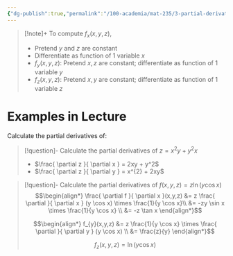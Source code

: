 ```yaml
---
{"dg-publish":true,"permalink":"/100-academia/mat-235/3-partial-derivatives-and-the-gradient/computing-partial-derivatives/","tags":["lecture","math","note","university"],"created":"2024-10-10T17:22:42.003-04:00","updated":"2024-11-06T18:36:12.094-05:00"}
---
```



> [!note]+ To compute $f_{x}(x, y, z)$,
> - Pretend $y$ and $z$ are constant
> - Differentiate as function of 1 variable $x$
> - $f_{y}(x, y, z)$: Pretend $x,z$ are constant; differentiate as function of 1 variable $y$
> - $f_{z}(x, y, z)$: Pretend $x, y$ are constant; differentiate as function of 1 variable $z$

# Examples in Lecture

Calculate the partial derivatives of:

> [!question]- Calculate the partial derivatives of $z = x^{2}y + y^{2}x$
> - $\frac{ \partial z }{ \partial x } = 2xy + y^2$
> - $\frac{ \partial z }{ \partial y } = x^{2} + 2xy$

> [!question]- Calculate the partial derivatives of $f(x, y, z) = z\ln (y \cos x)$
> $$\begin{align*}
> \frac{ \partial f }{ \partial x }(x,y,z) &= z \frac{ \partial }{ \partial x } (y \cos x) \times \frac{1}{y \cos x}\\
> &= -zy \sin x \times \frac{1}{y \cos x} \\
> &= -z \tan x
> \end{align*}$$
>
> $$\begin{align*}
> f_{y}(x,y,z) &= z \frac{1}{y \cos x} \times \frac{ \partial  }{ \partial y } (y \cos x) \\
> &= \frac{z}{y}
> \end{align*}$$
>
> $$f_{z}(x,y,z) = \ln (y \cos x)$$
